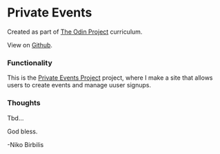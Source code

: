 # Private Events
Created as part of [The Odin Project](https://www.theodinproject.com) curriculum.

View on [Github](https://github.com/harmolipi/private-events).

### Functionality

This is the [Private Events Project](https://www.theodinproject.com/paths/full-stack-ruby-on-rails/courses/ruby-on-rails/lessons/authentication) project, where I make a site that allows users to create events and manage uuser signups.

### Thoughts

Tbd...

God bless.

-Niko Birbilis